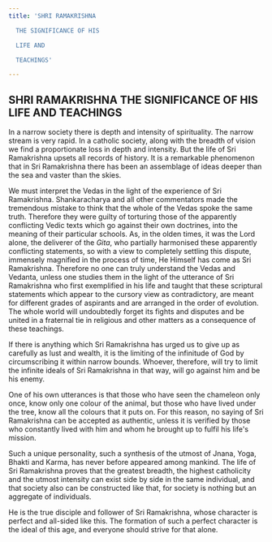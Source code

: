 ```yaml
---
title: 'SHRI RAMAKRISHNA

  THE SIGNIFICANCE OF HIS

  LIFE AND

  TEACHINGS'

---
```





  

## SHRI RAMAKRISHNA THE SIGNIFICANCE OF HIS LIFE AND TEACHINGS

In a narrow society there is depth and intensity of spirituality. The
narrow stream is very rapid. In a catholic society, along with the
breadth of vision we find a proportionate loss in depth and intensity.
But the life of Sri Ramakrishna upsets all records of history. It is a
remarkable phenomenon that in Sri Ramakrishna there has been an
assemblage of ideas deeper than the sea and vaster than the skies.

We must interpret the Vedas in the light of the experience of Sri
Ramakrishna. Shankaracharya and all other commentators made the
tremendous mistake to think that the whole of the Vedas spoke the same
truth. Therefore they were guilty of torturing those of the apparently
conflicting Vedic texts which go against their own doctrines, into the
meaning of their particular schools. As, in the olden times, it was the
Lord alone, the deliverer of the *Gita*, who partially harmonised these
apparently conflicting statements, so with a view to completely settling
this dispute, immensely magnified in the process of time, He Himself has
come as Sri Ramakrishna. Therefore no one can truly understand the Vedas
and Vedanta, unless one studies them in the light of the utterance of
Sri Ramakrishna who first exemplified in his life and taught that these
scriptural statements which appear to the cursory view as contradictory,
are meant for different grades of aspirants and are arranged in the
order of evolution. The whole world will undoubtedly forget its fights
and disputes and be united in a fraternal tie in religious and other
matters as a consequence of these teachings.

If there is anything which Sri Ramakrishna has urged us to give up as
carefully as lust and wealth, it is the limiting of the infinitude of
God by circumscribing it within narrow bounds. Whoever, therefore, will
try to limit the infinite ideals of Sri Ramakrishna in that way, will go
against him and be his enemy.

One of his own utterances is that those who have seen the chameleon only
once, know only one colour of the animal, but those who have lived under
the tree, know all the colours that it puts on. For this reason, no
saying of Sri Ramakrishna can be accepted as authentic, unless it is
verified by those who constantly lived with him and whom he brought up
to fulfil his life's mission.

Such a unique personality, such a synthesis of the utmost of Jnana,
Yoga, Bhakti and Karma, has never before appeared among mankind. The
life of Sri Ramakrishna proves that the greatest breadth, the highest
catholicity and the utmost intensity can exist side by side in the same
individual, and that society also can be constructed like that, for
society is nothing but an aggregate of individuals.

He is the true disciple and follower of Sri Ramakrishna, whose character
is perfect and all-sided like this. The formation of such a perfect
character is the ideal of this age, and everyone should strive for that
alone.


